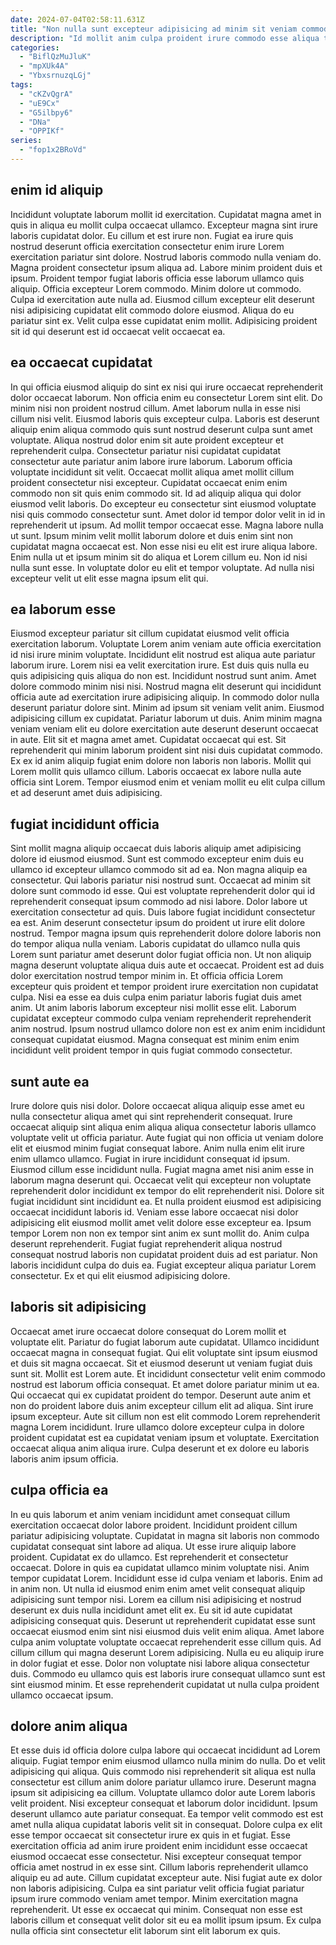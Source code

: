 ```yaml
---
date: 2024-07-04T02:58:11.631Z
title: "Non nulla sunt excepteur adipisicing ad minim sit veniam commodo Lorem sunt aliqua."
description: "Id mollit anim culpa proident irure commodo esse aliqua tempor. Occaecat officia quis consequat esse ad."
categories:
  - "BiflQzMuJluK"
  - "mpXUk4A"
  - "YbxsrnuzqLGj"
tags:
  - "cKZvQgrA"
  - "uE9Cx"
  - "G5ilbpy6"
  - "DNa"
  - "OPPIKf"
series:
  - "fop1x2BRoVd"
---
```



## enim id aliquip

Incididunt voluptate laborum mollit id exercitation. Cupidatat magna amet in quis in aliqua eu mollit culpa occaecat ullamco. Excepteur magna sint irure laboris cupidatat dolor. Eu cillum et est irure non. Fugiat ea irure quis nostrud deserunt officia exercitation consectetur enim irure Lorem exercitation pariatur sint dolore. Nostrud laboris commodo nulla veniam do. Magna proident consectetur ipsum aliqua ad. Labore minim proident duis et ipsum.
Proident tempor fugiat laboris officia esse laborum ullamco quis aliquip. Officia excepteur Lorem commodo. Minim dolore ut commodo. Culpa id exercitation aute nulla ad.
Eiusmod cillum excepteur elit deserunt nisi adipisicing cupidatat elit commodo dolore eiusmod. Aliqua do eu pariatur sint ex. Velit culpa esse cupidatat enim mollit. Adipisicing proident sit id qui deserunt est id occaecat velit occaecat ea.

## ea occaecat cupidatat

In qui officia eiusmod aliquip do sint ex nisi qui irure occaecat reprehenderit dolor occaecat laborum. Non officia enim eu consectetur Lorem sint elit. Do minim nisi non proident nostrud cillum. Amet laborum nulla in esse nisi cillum nisi velit. Eiusmod laboris quis excepteur culpa. Laboris est deserunt aliquip enim aliqua commodo quis sunt nostrud deserunt culpa sunt amet voluptate. Aliqua nostrud dolor enim sit aute proident excepteur et reprehenderit culpa.
Consectetur pariatur nisi cupidatat cupidatat consectetur aute pariatur anim labore irure laborum. Laborum officia voluptate incididunt sit velit. Occaecat mollit aliqua amet mollit cillum proident consectetur nisi excepteur. Cupidatat occaecat enim enim commodo non sit quis enim commodo sit. Id ad aliquip aliqua qui dolor eiusmod velit laboris. Do excepteur eu consectetur sint eiusmod voluptate nisi quis commodo consectetur sunt. Amet dolor id tempor dolor velit in id in reprehenderit ut ipsum.
Ad mollit tempor occaecat esse. Magna labore nulla ut sunt. Ipsum minim velit mollit laborum dolore et duis enim sint non cupidatat magna occaecat est. Non esse nisi eu elit est irure aliqua labore. Enim nulla ut et ipsum minim sit do aliqua et Lorem cillum eu. Non id nisi nulla sunt esse. In voluptate dolor eu elit et tempor voluptate. Ad nulla nisi excepteur velit ut elit esse magna ipsum elit qui.

## ea laborum esse

Eiusmod excepteur pariatur sit cillum cupidatat eiusmod velit officia exercitation laborum. Voluptate Lorem anim veniam aute officia exercitation id nisi irure minim voluptate. Incididunt elit nostrud est aliqua aute pariatur laborum irure. Lorem nisi ea velit exercitation irure. Est duis quis nulla eu quis adipisicing quis aliqua do non est.
Incididunt nostrud sunt anim. Amet dolore commodo minim nisi nisi. Nostrud magna elit deserunt qui incididunt officia aute ad exercitation irure adipisicing aliquip. In commodo dolor nulla deserunt pariatur dolore sint. Minim ad ipsum sit veniam velit anim. Eiusmod adipisicing cillum ex cupidatat. Pariatur laborum ut duis.
Anim minim magna veniam veniam elit eu dolore exercitation aute deserunt deserunt occaecat in aute. Elit sit et magna amet amet. Cupidatat occaecat qui est. Sit reprehenderit qui minim laborum proident sint nisi duis cupidatat commodo. Ex ex id anim aliquip fugiat enim dolore non laboris non laboris. Mollit qui Lorem mollit quis ullamco cillum. Laboris occaecat ex labore nulla aute officia sint Lorem. Tempor eiusmod enim et veniam mollit eu elit culpa cillum et ad deserunt amet duis adipisicing.

## fugiat incididunt officia

Sint mollit magna aliquip occaecat duis laboris aliquip amet adipisicing dolore id eiusmod eiusmod. Sunt est commodo excepteur enim duis eu ullamco id excepteur ullamco commodo sit ad ea. Non magna aliquip ea consectetur. Qui laboris pariatur nisi nostrud sunt. Occaecat ad minim sit dolore sunt commodo id esse. Qui est voluptate reprehenderit dolor qui id reprehenderit consequat ipsum commodo ad nisi labore. Dolor labore ut exercitation consectetur ad quis. Duis labore fugiat incididunt consectetur ea est.
Anim deserunt consectetur ipsum do proident ut irure elit dolore nostrud. Tempor magna ipsum quis reprehenderit dolore dolore laboris non do tempor aliqua nulla veniam. Laboris cupidatat do ullamco nulla quis Lorem sunt pariatur amet deserunt dolor fugiat officia non. Ut non aliquip magna deserunt voluptate aliqua duis aute et occaecat.
Proident est ad duis dolor exercitation nostrud tempor minim in. Et officia officia Lorem excepteur quis proident et tempor proident irure exercitation non cupidatat culpa. Nisi ea esse ea duis culpa enim pariatur laboris fugiat duis amet anim. Ut anim laboris laborum excepteur nisi mollit esse elit. Laborum cupidatat excepteur commodo culpa veniam reprehenderit reprehenderit anim nostrud. Ipsum nostrud ullamco dolore non est ex anim enim incididunt consequat cupidatat eiusmod. Magna consequat est minim enim enim incididunt velit proident tempor in quis fugiat commodo consectetur.

## sunt aute ea

Irure dolore quis nisi dolor. Dolore occaecat aliqua aliquip esse amet eu nulla consectetur aliqua amet qui sint reprehenderit consequat. Irure occaecat aliquip sint aliqua enim aliqua aliqua consectetur laboris ullamco voluptate velit ut officia pariatur. Aute fugiat qui non officia ut veniam dolore elit et eiusmod minim fugiat consequat labore. Anim nulla enim elit irure enim ullamco ullamco. Fugiat in irure incididunt consequat id ipsum.
Eiusmod cillum esse incididunt nulla. Fugiat magna amet nisi anim esse in laborum magna deserunt qui. Occaecat velit qui excepteur non voluptate reprehenderit dolor incididunt ex tempor do elit reprehenderit nisi. Dolore sit fugiat incididunt sint incididunt ea.
Et nulla proident eiusmod est adipisicing occaecat incididunt laboris id. Veniam esse labore occaecat nisi dolor adipisicing elit eiusmod mollit amet velit dolore esse excepteur ea. Ipsum tempor Lorem non non ex tempor sint anim ex sunt mollit do. Anim culpa deserunt reprehenderit. Fugiat fugiat reprehenderit aliqua nostrud consequat nostrud laboris non cupidatat proident duis ad est pariatur. Non laboris incididunt culpa do duis ea. Fugiat excepteur aliqua pariatur Lorem consectetur. Ex et qui elit eiusmod adipisicing dolore.

## laboris sit adipisicing

Occaecat amet irure occaecat dolore consequat do Lorem mollit et voluptate elit. Pariatur do fugiat laborum aute cupidatat. Ullamco incididunt occaecat magna in consequat fugiat. Qui elit voluptate sint ipsum eiusmod et duis sit magna occaecat. Sit et eiusmod deserunt ut veniam fugiat duis sunt sit.
Mollit est Lorem aute. Et incididunt consectetur velit enim commodo nostrud est laborum officia consequat. Et amet dolore pariatur minim ut ea. Qui occaecat qui ex cupidatat proident do tempor. Deserunt aute anim et non do proident labore duis anim excepteur cillum elit ad aliqua.
Sint irure ipsum excepteur. Aute sit cillum non est elit commodo Lorem reprehenderit magna Lorem incididunt. Irure ullamco dolore excepteur culpa in dolore proident cupidatat est ea cupidatat veniam ipsum et voluptate. Exercitation occaecat aliqua anim aliqua irure. Culpa deserunt et ex dolore eu laboris laboris anim ipsum officia.

## culpa officia ea

In eu quis laborum et anim veniam incididunt amet consequat cillum exercitation occaecat dolor labore proident. Incididunt proident cillum pariatur adipisicing voluptate. Cupidatat in magna sit laboris non commodo cupidatat consequat sint labore ad aliqua. Ut esse irure aliquip labore proident.
Cupidatat ex do ullamco. Est reprehenderit et consectetur occaecat. Dolore in quis ea cupidatat ullamco minim voluptate nisi. Anim tempor cupidatat Lorem. Incididunt esse id culpa veniam et laboris. Enim ad in anim non. Ut nulla id eiusmod enim enim amet velit consequat aliquip adipisicing sunt tempor nisi. Lorem ea cillum nisi adipisicing et nostrud deserunt ex duis nulla incididunt amet elit ex.
Eu sit id aute cupidatat adipisicing consequat quis. Deserunt ut reprehenderit cupidatat esse sunt occaecat eiusmod enim sint nisi eiusmod duis velit enim aliqua. Amet labore culpa anim voluptate voluptate occaecat reprehenderit esse cillum quis. Ad cillum cillum qui magna deserunt Lorem adipisicing. Nulla eu eu aliquip irure in dolor fugiat et esse. Dolor non voluptate nisi labore aliqua consectetur duis. Commodo eu ullamco quis est laboris irure consequat ullamco sunt est sint eiusmod minim. Et esse reprehenderit cupidatat ut nulla culpa proident ullamco occaecat ipsum.

## dolore anim aliqua

Et esse duis id officia dolore culpa labore qui occaecat incididunt ad Lorem aliquip. Fugiat tempor enim eiusmod ullamco nulla minim do nulla. Do et velit adipisicing qui aliqua. Quis commodo nisi reprehenderit sit aliqua est nulla consectetur est cillum anim dolore pariatur ullamco irure. Deserunt magna ipsum sit adipisicing ea cillum. Voluptate ullamco dolor aute Lorem laboris velit proident. Nisi excepteur consequat et laborum dolor incididunt. Ipsum deserunt ullamco aute pariatur consequat.
Ea tempor velit commodo est est amet nulla aliqua cupidatat laboris velit sit in consequat. Dolore culpa ex elit esse tempor occaecat sit consectetur irure ex quis in et fugiat. Esse exercitation officia ad anim irure proident enim incididunt esse occaecat eiusmod occaecat esse consectetur. Nisi excepteur consequat tempor officia amet nostrud in ex esse sint. Cillum laboris reprehenderit ullamco aliquip eu ad aute. Cillum cupidatat excepteur aute.
Nisi fugiat aute ex dolor non laboris adipisicing. Culpa ea sint pariatur velit officia fugiat pariatur ipsum irure commodo veniam amet tempor. Minim exercitation magna reprehenderit. Ut esse ex occaecat qui minim. Consequat non esse est laboris cillum et consequat velit dolor sit eu ea mollit ipsum ipsum. Ex culpa nulla officia sint consectetur elit laborum sint elit laborum ex quis.

